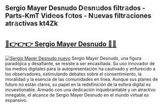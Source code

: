 ## Sergio Mayer Desnudo D𝚎sn𝚞dos filtr𝚊dos - Parts-KmT Vid𝚎os f𝚘tos - N𝚞evas filtr𝚊ciones atr𝚊ctivas kt4Zk

# <h2><a href="http://mbdbf51.tromn.icu/?c=Sergio+Mayer+Desnudo">🔗👉👉👉 Sergio Mayer Desnudo 🔗🔗</a></h2>

[![Sergio Mayer Desnudo nuevo](https://i.imgur.com/pEAQMta.gif)](http://mbdbf51.tromn.icu/?c=Sergio+Mayer+Desnudo)
Sergio Mayer Desnudo, una figura paradójica y desafiante, se resiste a ser encasillada. Su uso innovador de los medios digitales para la autopresentación ha cautivado y enfurecido a los observadores, estimulando debates sobre el consentimiento, la moralidad y la esencia de las comunidades en línea. Aunque sus planes de futuro no están claros, su papel en la redefinición de la esfera digital es incuestionable. Armado con una dedicación inquebrantable y un atractivo innegable, el alcance de Sergio Mayer Desnudo en el mundo virtual es expansivo.
